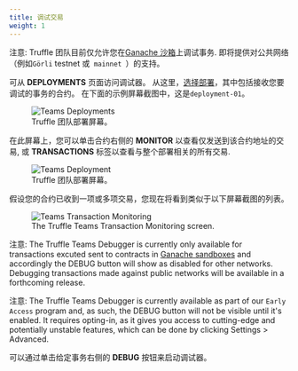 ```yaml
---
title: 调试交易
weight: 1
---
```


注意: Truffle 团队目前仅允许您在[Ganache 沙箱](/docs/teams/sandboxes/sandboxes-overview)上调试事务.
即将提供对公共网络（例如<code>Görli</code> testnet 或<code> mainnet </code>）的支持。

可从 **<span class="inline-menu-item"><i class="fal fa-parachute-box"></i>DEPLOYMENTS</span>** 页面访问调试器。
从这里，[选择部署](/docs/teams/deployments/deployment-details)，其中包括接收您要调试的事务的合约。
在下面的示例屏幕截图中，这是`deployment-01`。

<figure class="screenshot">
  <img class="figure-shadow mb-2 w-100" src="/img/docs/teams/debugger-deployments.png" alt="Teams Deployments">
  <figcaption class="text-center"> Truffle 团队部署屏幕。</figcaption>
</figure>

在此屏幕上，您可以单击合约右侧的 **<span class="inline-button"><i class="fas fa-heart-rate"></i> MONITOR</span>** 以查看仅发送到该合约地址的交易, 或 **TRANSACTIONS** 标签以查看与整个部署相关的所有交易.

<figure class="screenshot">
  <img class="figure-shadow mb-2 w-100" src="/img/docs/teams/debugger-deployment.png" alt="Teams Deployment">
  <figcaption class="text-center"> Truffle 团队部署屏幕。</figcaption>
</figure>

假设您的合约已收到一项或多项交易，您现在将看到类似于以下屏幕截图的列表。

<figure class="screenshot">
  <img class="figure-shadow mb-2 w-100" src="/img/docs/teams/debugger-monitoring-transactions.png" alt="Teams Transaction Monitoring">
  <figcaption class="text-center">The Truffle Teams Transaction Monitoring screen.</figcaption>
</figure>

注意: The Truffle Teams Debugger is currently only available for transactions excuted sent to contracts in [Ganache sandboxes](/docs/teams/sandboxes/sandboxes-overview) and accordingly the DEBUG button will show as disabled for other networks.
Debugging transactions made against public networks will be available in a forthcoming release.

注意: The Truffle Teams Debugger is currently available as part of our <code>Early Access</code> program and, as such, the <span class="inline-button"><i class="fas fa-debug"></i> DEBUG</span> button will not be visible until it's enabled.
It requires opting-in, as it gives you access to cutting-edge and potentially unstable features, which can be done by clicking Settings > Advanced.

可以通过单击给定事务右侧的 **<span class="inline-button"><i class="fas fa-debug"></i> DEBUG</span>** 按钮来启动调试器。
